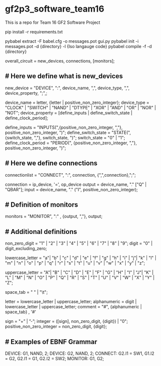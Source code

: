 # gf2p3_software_team16

This is a repo for Team 16 GF2 Software Project

pip install -r requirements.txt  

pybabel extract -F babel.cfg -o messages.pot gui.py
pybabel init -i messages.pot -d {directory} -l {Iso langauge code}
pybabel compile -f -d {directory}

overall_circuit = new_devices, connections, [monitors];

## # Here we define what is new_devices

new_device = "DEVICE", ":", device_name, ",", device_type, ",", device_property, ";",;

device_name = letter, {letter | positive_non_zero_integer};
device_type = "CLOCK" | "SWITCH" | "NAND" | "DTYPE" | "XOR" | "AND" |
              "OR" | "NOR" | "NOT";
device_property = [define_inputs | define_switch_state | define_clock_period];

define_inputs = "INPUTS(",{positive_non_zero_integer, ","},
                positive_non_zero_integer, ")";
define_switch_state = "STATE(", {switch_state, ","}, switch_state, ")";
switch_state = "0" | "1";
define_clock_period = "PERIOD(", {positive_non_zero_integer, ","},
                      positive_non_zero_integer, ")";

## # Here we define connections

connectionlist = "CONNECT", ":", connection, {",",connection},";";

connection = ip_device, '=', op_device
output = device_name, "." ["Q" | "QBAR"];
input = device_name, "." ("I", positive_non_zero_integer);

## # Definition of monitors

monitors = "MONITOR", ":" , {output, ","}, output;

## # Additional definitions

non_zero_digit = "1" | "2" | "3" | "4" | "5" | "6" | "7" | "8" | "9";
digit = "0" | digit_excluding_zero;

lowercase_letter = "a"| "b" | "c" | "d" | "e" | "f" | "g" | "h" | "i" | "j"| "k" | "l" | "m" | "n" | "o" | "p" | "q" | "r" | "s" | "t" | "u" | "v" | "w" | "x" | "y" | "z";

uppercase_letter = "A"| "B" | "C" | "D" | "E" | "F" | "G" | "H" | "I" | "J"| "K" | "L" | "M" | "N" | "O" | "P" | "Q" | "R" | "S" | "T" | "U" | "V" | "W" | "X" | "Y" | "Z";

space_tab = " " | "\t";

letter = lowercase_letter | uppercase_letter;
alphanumeric = digit | lowercase_letter | uppercase_letter;
comment = "#", {alphanumeric | space_tab} , '#'

sign = "+” | ”-”;
integer = ([sign], non_zero_digit, {digit}) | "0";
positive_non_zero_integer = non_zero_digit, {digit};

## # Examples of EBNF Grammar

DEVICE: G1, NAND, 2;
DEVICE: G2, NAND, 2;
CONNECT: G2.I1 = SW1, G1.I2 = G2, G2.I1 = G1, G2.I2 = SW2;
MONITOR: G1, G2;
